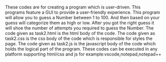 These codes are for creating a program which is user-driven.
This programs feature a GUI to provide a user-friendly experience. 
This program will allow you to guess a Number between 1 to 100.
And then based on your guess will categorize them as high or low.
After you got the right guess it will shoe the number of attempts you required to guess the Number.
The code given as task2.html is the html body of the code. 
The code given as task2.css is the css body of the code which is responsible for styles the page. 
The code given as task2.js is the javascript body of the code which holds the logical part of the program.
These codes can be executed in any platform supporting html/css and js for example:vscode,notepad,notepad++
